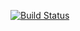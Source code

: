 [![Build Status](https://travis-ci.org/MaksimKandyba/ASoN.svg?branch=master)](https://travis-ci.org/MaksimKandyba/ASoN)